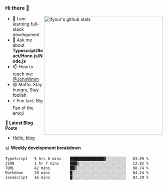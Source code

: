 ### Hi there 👋

<img style="width: 380px" align="right" src="https://github-readme-stats.vercel.app/api?username=ifyour&show_icons=true&theme=dark&card_width=280px&hide_title=true&hide=contribs&include_all_commits=true&count_private=true" alt="ifyour's github stats"/>


- 🌱  I am learning full-stack development
- 💬  Ask me about **Typescript/React/Hono.js/Node.js**
- 📫  How to reach me: [@JohnWmm](https://twitter.com/JohnWmm)
- 😄  Motto: Stay hungry, Stay foolish
- ⚡  Fun fact: Big Fan of the emoji


**📝 Latest Blog Posts**

<!-- BLOG-POST-LIST:START -->
- [Hello, blog](https://mingming.dev/posts/hello-blog)
<!-- BLOG-POST-LIST:END -->



📊 **Weekly development breakdown** 

<!-- [![wakatime](https://wakatime.com/badge/user/d2bc2102-a53a-4e4f-93d0-a8cbf4be2db4.svg)](https://wakatime.com/@d2bc2102-a53a-4e4f-93d0-a8cbf4be2db4) -->

<!--START_SECTION:waka-->

```txt
TypeScript   5 hrs 8 mins    ███████████████▓░░░░░░░░░   63.09 %
JSON         1 hr 7 mins     ███▒░░░░░░░░░░░░░░░░░░░░░   13.82 %
TOML         42 mins         ██▒░░░░░░░░░░░░░░░░░░░░░░   08.74 %
Markdown     20 mins         █░░░░░░░░░░░░░░░░░░░░░░░░   04.24 %
JavaScript   16 mins         █░░░░░░░░░░░░░░░░░░░░░░░░   03.39 %
```

<!--END_SECTION:waka-->

